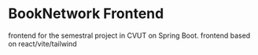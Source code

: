 # BookNetwork Frontend
frontend for the semestral project in CVUT on Spring Boot.
frontend based on react/vite/tailwind
